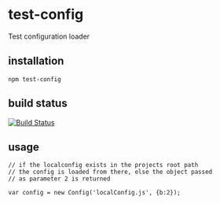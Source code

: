 # test-config

Test configuration loader

## installation

    npm test-config

## build status

[![Build Status](https://travis-ci.org/eventEmitter/test-config.png?branch=master)](https://travis-ci.org/eventEmitter/test-config)


## usage
    
    // if the localconfig exists in the projects root path
    // the config is loaded from there, else the object passed
    // as parameter 2 is returned
    
    var config = new Config('localConfig.js', {b:2});